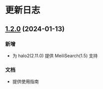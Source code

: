 # 更新日志

## [1.2.0](https://github.com/Rainsheep/halo-plugin-meilisearch/releases/tag/v1.2.0) (2024-01-13)

### 新增

- 为 halo2(2.11.0) 提供 MeiliSearch(1.5) 支持

### 文档

- 提供使用指南
